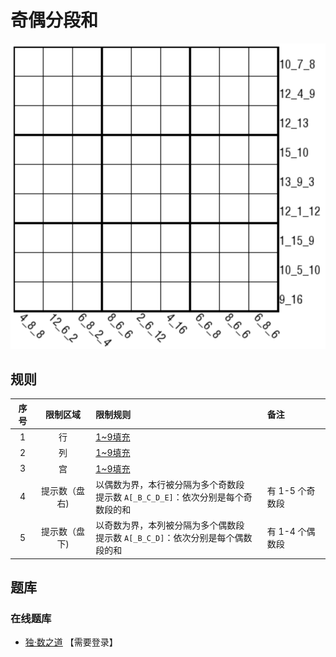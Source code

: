 # 奇偶分段和
<!-- START doctoc generated TOC please keep comment here to allow auto update -->
<!-- DON'T EDIT THIS SECTION, INSTEAD RE-RUN doctoc TO UPDATE -->

<!-- END doctoc generated TOC please keep comment here to allow auto update -->

![题](../../../images/sudoku/奇偶分段和.png)

## 规则

<!-- markdownlint-disable MD013 -->
| 序号  |  限制区域   | 限制规则                                                 | 备注         |
|:---:|:-------:|:-----------------------------------------------------|:-----------|
|  1  |    行    | [1~9填充]                                              |            |
|  2  |    列    | [1~9填充]                                              |            |
|  3  |    宫    | [1~9填充]                                              |            |
|  4  | 提示数（盘右) | 以偶数为界，本行被分隔为多个奇数段<br/>提示数 `A[_B_C_D_E]`：依次分别是每个奇数段的和 | 有 1-5 个奇数段 |
|  5  | 提示数（盘下) | 以奇数为界，本列被分隔为多个偶数段<br/>提示数 `A[_B_C_D]`：依次分别是每个偶数段的和   | 有 1-4 个偶数段 |
<!-- markdownlint-enable MD013 -->

## 题库

### 在线题库

- [独·数之道](http://www.sudokufans.org.cn/lx/game.index.php?type=fdh2) 【需要登录】

[1~9填充]: ../../../rules/rules.md#1to9填充
